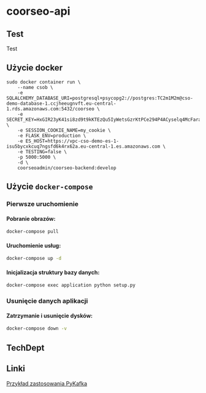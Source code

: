 # coorseo-api


## Test

Test

## Użycie docker

```shell script
sudo docker container run \
    --name csob \
    -e SQLALCHEMY_DATABASE_URI=postgresql+psycopg2://postgres:TC2m1M2m@cso-demo-database-1.ccjheeugnvft.eu-central-1.rds.amazonaws.com:5432/coorseo \
    -e SECRET_KEY=HxGIR23yK41si8zd9t9kKTEzQu5IyWetsGzrKtPCe294P4ACyselq4McFarahci \
    -e SESSION_COOKIE_NAME=my_cookie \
    -e FLASK_ENV=production \
    -e ES_HOST=https://vpc-cso-demo-es-1-isu5bycxkcuq7ngsfd6k4rx62a.eu-central-1.es.amazonaws.com \
    -e TESTING=false \
    -p 5000:5000 \
    -d \
    coorseoadmin/coorseo-backend:develop
```

## Użycie `docker-compose`

### Pierwsze uruchomienie

#### Pobranie obrazów:

```bash
docker-compose pull
```

#### Uruchomienie usług:

```bash
docker-compose up -d
```

#### Inicjalizacja struktury bazy danych:

```bash
docker-compose exec application python setup.py
```

### Usunięcie danych aplikacji

#### Zatrzymanie i usunięcie dysków:

```bash
docker-compose down -v
```


## TechDept

## Linki

[Przykład zastosowania PyKafka](https://github.com/code-and-dogs/liveMaps/blob/master/busdata1.py)
